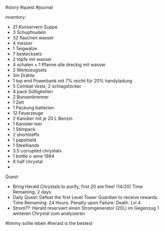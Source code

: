 #story #quest #journal 

inventory:
- 21 Konservern Suppe
- 3 Schupfnudeln
- 32 flaschen wasser
- 4 messer
- 1 Teigwalze
- 7 bestecksets
- 2 töpfe mit wasser
- 4 schalen + 1 Pfanne alle dreckig mit wasser
- 2 Werkzeugsets
- 3m Drähte
- 1 top end Powerbank mit 7% reicht für 20% handyladung
- 5 Combat vests, 2 schlagstöcker
- 4 pack Süßigkeiten
- 2 Bunsenbrenner 
- 1 Zelt
- 1 Packung batterien
- 12 Feuerzeuge
- 2 Kanister mit je 20 L Benzin
- 1 Kanister leer
- 1 Stimpack
- 2 shortstaffs
- 1 papshield
- 1 Steelhands
- 3.5 corrupted chrystals
- 1 bottle o wine 1994
- 8 half chrystal
- 
Quest: 
- Bring Herald Chrystals to purify, first 20 are free! (14/20) Time Remaining: 2 days
- Daily Quest: Defeat the first Level Tower Guardian to receive rewards. Time Remaining: 24 Hours. Penalty upon Failure: Death. Lvl 4
- Strom??: Herald reserviert einen Stromgenerator (20L) im Gegenzug 1 weiteren Chrystal zum analysieren

#timmy sollte leben
#herald is the bestest